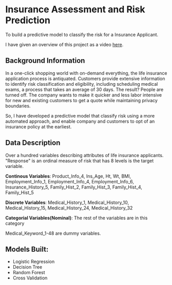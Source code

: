 # Insurance Assessment and Risk Prediction

To build a predictive model to classify the risk for a Insurance Applicant.

I have given an overview of this project as a video [here](http://bit.ly/2GAnhVE_InsuranceProj).

## Background Information

In a one-click shopping world with on-demand everything, the life insurance application process is antiquated. Customers provide extensive information to identify risk classification and eligibility, including scheduling medical exams, a process that takes an average of 30 days.
The result? People are turned off. The company wants to make it quicker and less labor intensive for new and existing customers to get a quote while maintaining privacy boundaries.

So, I have developed a predictive model that classify risk using a more automated approach, and enable company and customers to opt of an insurance policy at the earliest.

## Data Description

Over a hundred variables describing attributes of life insurance applicants. "Response" is an ordinal measure of risk that has 8 levels is the target variable.

__Continous Variables__:
Product_Info_4, Ins_Age, Ht, Wt, BMI, Employment_Info_1, Employment_Info_4, Employment_Info_6, Insurance_History_5, Family_Hist_2, Family_Hist_3, Family_Hist_4, Family_Hist_5

__Discrete Variables__:
Medical_History_1, Medical_History_10, Medical_History_15, Medical_History_24, Medical_History_32

__Categorial Variables(Nominal)__:
The rest of the variables are in this category

Medical_Keyword_1-48 are dummy variables.

## Models Built:

  * Logistic Regression
  * Decision Tree
  * Random Forest
  * Cross Validation





